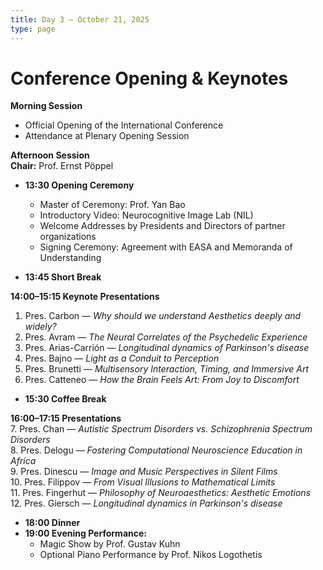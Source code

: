 ```yaml
---
title: Day 3 – October 21, 2025
type: page
---
```


# Conference Opening & Keynotes

**Morning Session**  
- Official Opening of the International Conference  
- Attendance at Plenary Opening Session  

**Afternoon Session**  
**Chair:** Prof. Ernst Pöppel  

- **13:30 Opening Ceremony**  
  - Master of Ceremony: Prof. Yan Bao  
  - Introductory Video: Neurocognitive Image Lab (NIL)  
  - Welcome Addresses by Presidents and Directors of partner organizations  
  - Signing Ceremony: Agreement with EASA and Memoranda of Understanding  

- **13:45 Short Break**  

**14:00–15:15 Keynote Presentations**  
1. Pres. Carbon — *Why should we understand Aesthetics deeply and widely?*  
2. Pres. Avram — *The Neural Correlates of the Psychedelic Experience*  
3. Pres. Arias-Carrión — *Longitudinal dynamics of Parkinson's disease*  
4. Pres. Bajno — *Light as a Conduit to Perception*  
5. Pres. Brunetti — *Multisensory Interaction, Timing, and Immersive Art*  
6. Pres. Catteneo — *How the Brain Feels Art: From Joy to Discomfort*  

- **15:30 Coffee Break**  

**16:00–17:15 Presentations**  
7. Pres. Chan — *Autistic Spectrum Disorders vs. Schizophrenia Spectrum Disorders*  
8. Pres. Delogu — *Fostering Computational Neuroscience Education in Africa*  
9. Pres. Dinescu — *Image and Music Perspectives in Silent Films*  
10. Pres. Filippov — *From Visual Illusions to Mathematical Limits*  
11. Pres. Fingerhut — *Philosophy of Neuroaesthetics: Aesthetic Emotions*  
12. Pres. Giersch — *Longitudinal dynamics in Parkinson's disease*  

- **18:00 Dinner**  
- **19:00 Evening Performance:**  
  - Magic Show by Prof. Gustav Kuhn  
  - Optional Piano Performance by Prof. Nikos Logothetis




